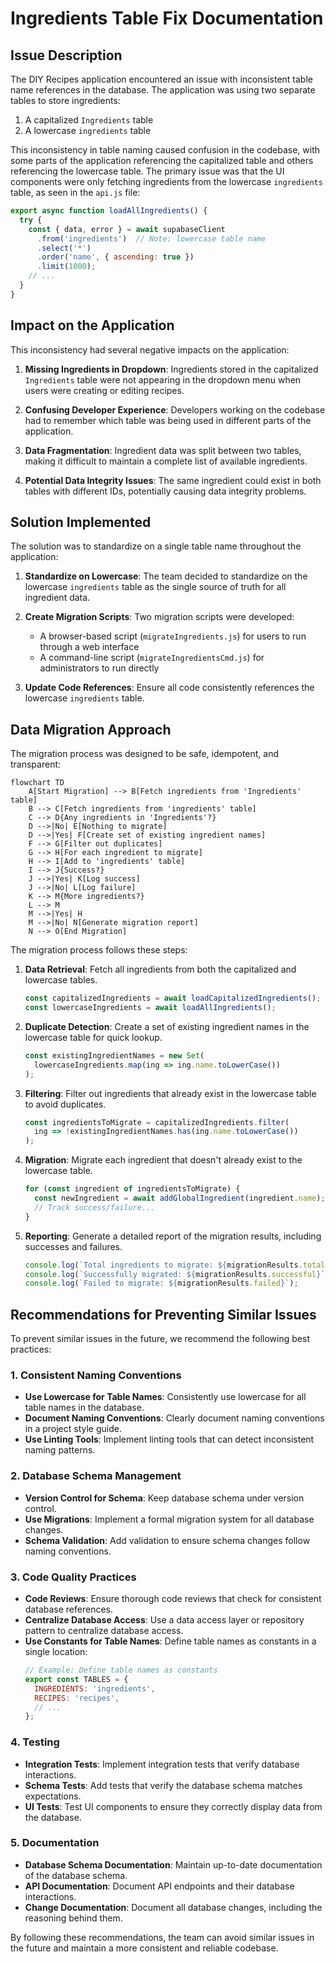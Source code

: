 # Ingredients Table Fix Documentation

## Issue Description

The DIY Recipes application encountered an issue with inconsistent table name references in the database. The application was using two separate tables to store ingredients:

1. A capitalized `Ingredients` table
2. A lowercase `ingredients` table

This inconsistency in table naming caused confusion in the codebase, with some parts of the application referencing the capitalized table and others referencing the lowercase table. The primary issue was that the UI components were only fetching ingredients from the lowercase `ingredients` table, as seen in the `api.js` file:

```javascript
export async function loadAllIngredients() {
  try {
    const { data, error } = await supabaseClient
      .from('ingredients')  // Note: lowercase table name
      .select('*')
      .order('name', { ascending: true })
      .limit(1000);
    // ...
  }
}
```

## Impact on the Application

This inconsistency had several negative impacts on the application:

1. **Missing Ingredients in Dropdown**: Ingredients stored in the capitalized `Ingredients` table were not appearing in the dropdown menu when users were creating or editing recipes.

2. **Confusing Developer Experience**: Developers working on the codebase had to remember which table was being used in different parts of the application.

3. **Data Fragmentation**: Ingredient data was split between two tables, making it difficult to maintain a complete list of available ingredients.

4. **Potential Data Integrity Issues**: The same ingredient could exist in both tables with different IDs, potentially causing data integrity problems.

## Solution Implemented

The solution was to standardize on a single table name throughout the application:

1. **Standardize on Lowercase**: The team decided to standardize on the lowercase `ingredients` table as the single source of truth for all ingredient data.

2. **Create Migration Scripts**: Two migration scripts were developed:
   - A browser-based script (`migrateIngredients.js`) for users to run through a web interface
   - A command-line script (`migrateIngredientsCmd.js`) for administrators to run directly

3. **Update Code References**: Ensure all code consistently references the lowercase `ingredients` table.

## Data Migration Approach

The migration process was designed to be safe, idempotent, and transparent:

```mermaid
flowchart TD
    A[Start Migration] --> B[Fetch ingredients from 'Ingredients' table]
    B --> C[Fetch ingredients from 'ingredients' table]
    C --> D{Any ingredients in 'Ingredients'?}
    D -->|No| E[Nothing to migrate]
    D -->|Yes| F[Create set of existing ingredient names]
    F --> G[Filter out duplicates]
    G --> H[For each ingredient to migrate]
    H --> I[Add to 'ingredients' table]
    I --> J{Success?}
    J -->|Yes| K[Log success]
    J -->|No| L[Log failure]
    K --> M{More ingredients?}
    L --> M
    M -->|Yes| H
    M -->|No| N[Generate migration report]
    N --> O[End Migration]
```

The migration process follows these steps:

1. **Data Retrieval**: Fetch all ingredients from both the capitalized and lowercase tables.
   ```javascript
   const capitalizedIngredients = await loadCapitalizedIngredients();
   const lowercaseIngredients = await loadAllIngredients();
   ```

2. **Duplicate Detection**: Create a set of existing ingredient names in the lowercase table for quick lookup.
   ```javascript
   const existingIngredientNames = new Set(
     lowercaseIngredients.map(ing => ing.name.toLowerCase())
   );
   ```

3. **Filtering**: Filter out ingredients that already exist in the lowercase table to avoid duplicates.
   ```javascript
   const ingredientsToMigrate = capitalizedIngredients.filter(
     ing => !existingIngredientNames.has(ing.name.toLowerCase())
   );
   ```

4. **Migration**: Migrate each ingredient that doesn't already exist to the lowercase table.
   ```javascript
   for (const ingredient of ingredientsToMigrate) {
     const newIngredient = await addGlobalIngredient(ingredient.name);
     // Track success/failure...
   }
   ```

5. **Reporting**: Generate a detailed report of the migration results, including successes and failures.
   ```javascript
   console.log(`Total ingredients to migrate: ${migrationResults.total}`);
   console.log(`Successfully migrated: ${migrationResults.successful}`);
   console.log(`Failed to migrate: ${migrationResults.failed}`);
   ```

## Recommendations for Preventing Similar Issues

To prevent similar issues in the future, we recommend the following best practices:

### 1. Consistent Naming Conventions

- **Use Lowercase for Table Names**: Consistently use lowercase for all table names in the database.
- **Document Naming Conventions**: Clearly document naming conventions in a project style guide.
- **Use Linting Tools**: Implement linting tools that can detect inconsistent naming patterns.

### 2. Database Schema Management

- **Version Control for Schema**: Keep database schema under version control.
- **Use Migrations**: Implement a formal migration system for all database changes.
- **Schema Validation**: Add validation to ensure schema changes follow naming conventions.

### 3. Code Quality Practices

- **Code Reviews**: Ensure thorough code reviews that check for consistent database references.
- **Centralize Database Access**: Use a data access layer or repository pattern to centralize database access.
- **Use Constants for Table Names**: Define table names as constants in a single location:
  ```javascript
  // Example: Define table names as constants
  export const TABLES = {
    INGREDIENTS: 'ingredients',
    RECIPES: 'recipes',
    // ...
  };
  ```

### 4. Testing

- **Integration Tests**: Implement integration tests that verify database interactions.
- **Schema Tests**: Add tests that verify the database schema matches expectations.
- **UI Tests**: Test UI components to ensure they correctly display data from the database.

### 5. Documentation

- **Database Schema Documentation**: Maintain up-to-date documentation of the database schema.
- **API Documentation**: Document API endpoints and their database interactions.
- **Change Documentation**: Document all database changes, including the reasoning behind them.

By following these recommendations, the team can avoid similar issues in the future and maintain a more consistent and reliable codebase.